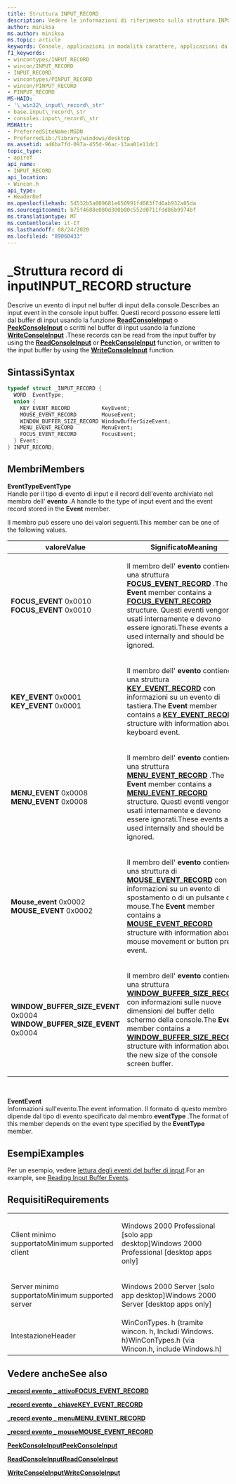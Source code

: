 ```yaml
---
title: Struttura INPUT_RECORD
description: Vedere le informazioni di riferimento sulla struttura INPUT_RECORD, che descrive un evento di input nel buffer di input della console.
author: miniksa
ms.author: miniksa
ms.topic: article
keywords: Console, applicazioni in modalità carattere, applicazioni da riga di comando, applicazioni Terminal, API console
f1_keywords:
- wincontypes/INPUT_RECORD
- wincon/INPUT_RECORD
- INPUT_RECORD
- wincontypes/PINPUT_RECORD
- wincon/PINPUT_RECORD
- PINPUT_RECORD
MS-HAID:
- '\_win32\_input\_record\_str'
- base.input\_record\_str
- consoles.input\_record\_str
MSHAttr:
- PreferredSiteName:MSDN
- PreferredLib:/library/windows/desktop
ms.assetid: a46ba7fd-097a-455d-96ac-13aa01e11dc1
topic_type:
- apiref
api_name:
- INPUT_RECORD
api_location:
- Wincon.h
api_type:
- HeaderDef
ms.openlocfilehash: 5d532b5a009681e650991fd083f7d6ab932a05da
ms.sourcegitcommit: b75f4688e080d300b80c552d0711fdd86b9974bf
ms.translationtype: MT
ms.contentlocale: it-IT
ms.lasthandoff: 08/24/2020
ms.locfileid: "89060433"
---
```

# <a name="input_record-structure"></a><span data-ttu-id="47134-104">\_Struttura record di input</span><span class="sxs-lookup"><span data-stu-id="47134-104">INPUT\_RECORD structure</span></span>


<span data-ttu-id="47134-105">Descrive un evento di input nel buffer di input della console.</span><span class="sxs-lookup"><span data-stu-id="47134-105">Describes an input event in the console input buffer.</span></span> <span data-ttu-id="47134-106">Questi record possono essere letti dal buffer di input usando la funzione [**ReadConsoleInput**](readconsoleinput.md) o [**PeekConsoleInput**](peekconsoleinput.md) o scritti nel buffer di input usando la funzione [**WriteConsoleInput**](writeconsoleinput.md) .</span><span class="sxs-lookup"><span data-stu-id="47134-106">These records can be read from the input buffer by using the [**ReadConsoleInput**](readconsoleinput.md) or [**PeekConsoleInput**](peekconsoleinput.md) function, or written to the input buffer by using the [**WriteConsoleInput**](writeconsoleinput.md) function.</span></span>

<a name="syntax"></a><span data-ttu-id="47134-107">Sintassi</span><span class="sxs-lookup"><span data-stu-id="47134-107">Syntax</span></span>
------

```C
typedef struct _INPUT_RECORD {
  WORD  EventType;
  union {
    KEY_EVENT_RECORD          KeyEvent;
    MOUSE_EVENT_RECORD        MouseEvent;
    WINDOW_BUFFER_SIZE_RECORD WindowBufferSizeEvent;
    MENU_EVENT_RECORD         MenuEvent;
    FOCUS_EVENT_RECORD        FocusEvent;
  } Event;
} INPUT_RECORD;
```

<a name="members"></a><span data-ttu-id="47134-108">Membri</span><span class="sxs-lookup"><span data-stu-id="47134-108">Members</span></span>
-------

<span data-ttu-id="47134-109">**EventType**</span><span class="sxs-lookup"><span data-stu-id="47134-109">**EventType**</span></span>  
<span data-ttu-id="47134-110">Handle per il tipo di evento di input e il record dell'evento archiviato nel membro dell' **evento** .</span><span class="sxs-lookup"><span data-stu-id="47134-110">A handle to the type of input event and the event record stored in the **Event** member.</span></span>

<span data-ttu-id="47134-111">Il membro può essere uno dei valori seguenti.</span><span class="sxs-lookup"><span data-stu-id="47134-111">This member can be one of the following values.</span></span>

<table>
<colgroup>
<col width="50%" />
<col width="50%" />
</colgroup>
<thead>
<tr class="header">
<th><span data-ttu-id="47134-112">valore</span><span class="sxs-lookup"><span data-stu-id="47134-112">Value</span></span></th>
<th><span data-ttu-id="47134-113">Significato</span><span class="sxs-lookup"><span data-stu-id="47134-113">Meaning</span></span></th>
</tr>
</thead>
<tbody>
<tr class="odd">
<td><span data-ttu-id="47134-114"><span id="FOCUS_EVENT"></span><span id="focus_event"></span>
<strong>FOCUS_EVENT</strong> 0x0010</span><span class="sxs-lookup"><span data-stu-id="47134-114"><span id="FOCUS_EVENT"></span><span id="focus_event"></span>
<strong>FOCUS_EVENT</strong> 0x0010</span></span></td>
<td><p><span data-ttu-id="47134-115">Il membro dell' <strong>evento</strong> contiene una struttura <a href="focus-event-record-str.md" data-raw-source="[&lt;strong&gt;FOCUS_EVENT_RECORD&lt;/strong&gt;](focus-event-record-str.md)"><strong>FOCUS_EVENT_RECORD</strong></a> .</span><span class="sxs-lookup"><span data-stu-id="47134-115">The <strong>Event</strong> member contains a <a href="focus-event-record-str.md" data-raw-source="[&lt;strong&gt;FOCUS_EVENT_RECORD&lt;/strong&gt;](focus-event-record-str.md)"><strong>FOCUS_EVENT_RECORD</strong></a> structure.</span></span> <span data-ttu-id="47134-116">Questi eventi vengono usati internamente e devono essere ignorati.</span><span class="sxs-lookup"><span data-stu-id="47134-116">These events are used internally and should be ignored.</span></span></p></td>
</tr>
<tr class="even">
<td><span data-ttu-id="47134-117"><span id="KEY_EVENT"></span><span id="key_event"></span>
<strong>KEY_EVENT</strong> 0x0001</span><span class="sxs-lookup"><span data-stu-id="47134-117"><span id="KEY_EVENT"></span><span id="key_event"></span>
<strong>KEY_EVENT</strong> 0x0001</span></span></td>
<td><p><span data-ttu-id="47134-118">Il membro dell' <strong>evento</strong> contiene una struttura <a href="key-event-record-str.md" data-raw-source="[&lt;strong&gt;KEY_EVENT_RECORD&lt;/strong&gt;](key-event-record-str.md)"><strong>KEY_EVENT_RECORD</strong></a> con informazioni su un evento di tastiera.</span><span class="sxs-lookup"><span data-stu-id="47134-118">The <strong>Event</strong> member contains a <a href="key-event-record-str.md" data-raw-source="[&lt;strong&gt;KEY_EVENT_RECORD&lt;/strong&gt;](key-event-record-str.md)"><strong>KEY_EVENT_RECORD</strong></a> structure with information about a keyboard event.</span></span></p></td>
</tr>
<tr class="odd">
<td><span data-ttu-id="47134-119"><span id="MENU_EVENT"></span><span id="menu_event"></span>
<strong>MENU_EVENT</strong> 0x0008</span><span class="sxs-lookup"><span data-stu-id="47134-119"><span id="MENU_EVENT"></span><span id="menu_event"></span>
<strong>MENU_EVENT</strong> 0x0008</span></span></td>
<td><p><span data-ttu-id="47134-120">Il membro dell' <strong>evento</strong> contiene una struttura <a href="menu-event-record-str.md" data-raw-source="[&lt;strong&gt;MENU_EVENT_RECORD&lt;/strong&gt;](menu-event-record-str.md)"><strong>MENU_EVENT_RECORD</strong></a> .</span><span class="sxs-lookup"><span data-stu-id="47134-120">The <strong>Event</strong> member contains a <a href="menu-event-record-str.md" data-raw-source="[&lt;strong&gt;MENU_EVENT_RECORD&lt;/strong&gt;](menu-event-record-str.md)"><strong>MENU_EVENT_RECORD</strong></a> structure.</span></span> <span data-ttu-id="47134-121">Questi eventi vengono usati internamente e devono essere ignorati.</span><span class="sxs-lookup"><span data-stu-id="47134-121">These events are used internally and should be ignored.</span></span></p></td>
</tr>
<tr class="even">
<td><span data-ttu-id="47134-122"><span id="MOUSE_EVENT"></span><span id="mouse_event"></span>
<strong>Mouse_event</strong> 0x0002</span><span class="sxs-lookup"><span data-stu-id="47134-122"><span id="MOUSE_EVENT"></span><span id="mouse_event"></span>
<strong>MOUSE_EVENT</strong> 0x0002</span></span></td>
<td><p><span data-ttu-id="47134-123">Il membro dell' <strong>evento</strong> contiene una struttura di <a href="mouse-event-record-str.md" data-raw-source="[&lt;strong&gt;MOUSE_EVENT_RECORD&lt;/strong&gt;](mouse-event-record-str.md)"><strong>MOUSE_EVENT_RECORD</strong></a> con informazioni su un evento di spostamento o di un pulsante del mouse.</span><span class="sxs-lookup"><span data-stu-id="47134-123">The <strong>Event</strong> member contains a <a href="mouse-event-record-str.md" data-raw-source="[&lt;strong&gt;MOUSE_EVENT_RECORD&lt;/strong&gt;](mouse-event-record-str.md)"><strong>MOUSE_EVENT_RECORD</strong></a> structure with information about a mouse movement or button press event.</span></span></p></td>
</tr>
<tr class="odd">
<td><span data-ttu-id="47134-124"><span id="WINDOW_BUFFER_SIZE_EVENT"></span><span id="window_buffer_size_event"></span>
<strong>WINDOW_BUFFER_SIZE_EVENT</strong> 0x0004</span><span class="sxs-lookup"><span data-stu-id="47134-124"><span id="WINDOW_BUFFER_SIZE_EVENT"></span><span id="window_buffer_size_event"></span>
<strong>WINDOW_BUFFER_SIZE_EVENT</strong> 0x0004</span></span></td>
<td><p><span data-ttu-id="47134-125">Il membro dell' <strong>evento</strong> contiene una struttura <a href="window-buffer-size-record-str.md" data-raw-source="[&lt;strong&gt;WINDOW_BUFFER_SIZE_RECORD&lt;/strong&gt;](window-buffer-size-record-str.md)"><strong>WINDOW_BUFFER_SIZE_RECORD</strong></a> con informazioni sulle nuove dimensioni del buffer dello schermo della console.</span><span class="sxs-lookup"><span data-stu-id="47134-125">The <strong>Event</strong> member contains a <a href="window-buffer-size-record-str.md" data-raw-source="[&lt;strong&gt;WINDOW_BUFFER_SIZE_RECORD&lt;/strong&gt;](window-buffer-size-record-str.md)"><strong>WINDOW_BUFFER_SIZE_RECORD</strong></a> structure with information about the new size of the console screen buffer.</span></span></p></td>
</tr>
<tr class="even">
</tr>
<tr class="odd">
</tr>
<tr class="even">
</tr>
</tbody>
</table>

 

<span data-ttu-id="47134-126">**Event**</span><span class="sxs-lookup"><span data-stu-id="47134-126">**Event**</span></span>  
<span data-ttu-id="47134-127">Informazioni sull'evento.</span><span class="sxs-lookup"><span data-stu-id="47134-127">The event information.</span></span> <span data-ttu-id="47134-128">Il formato di questo membro dipende dal tipo di evento specificato dal membro **eventType** .</span><span class="sxs-lookup"><span data-stu-id="47134-128">The format of this member depends on the event type specified by the **EventType** member.</span></span>

<a name="examples"></a><span data-ttu-id="47134-129">Esempi</span><span class="sxs-lookup"><span data-stu-id="47134-129">Examples</span></span>
--------

<span data-ttu-id="47134-130">Per un esempio, vedere [lettura degli eventi del buffer di input](reading-input-buffer-events.md).</span><span class="sxs-lookup"><span data-stu-id="47134-130">For an example, see [Reading Input Buffer Events](reading-input-buffer-events.md).</span></span>

<a name="requirements"></a><span data-ttu-id="47134-131">Requisiti</span><span class="sxs-lookup"><span data-stu-id="47134-131">Requirements</span></span>
------------

<table>
<colgroup>
<col width="50%" />
<col width="50%" />
</colgroup>
<tbody>
<tr class="odd">
<td><p><span data-ttu-id="47134-132">Client minimo supportato</span><span class="sxs-lookup"><span data-stu-id="47134-132">Minimum supported client</span></span></p></td>
<td><p><span data-ttu-id="47134-133">Windows 2000 Professional [solo app desktop]</span><span class="sxs-lookup"><span data-stu-id="47134-133">Windows 2000 Professional [desktop apps only]</span></span></p></td>
</tr>
<tr class="even">
<td><p><span data-ttu-id="47134-134">Server minimo supportato</span><span class="sxs-lookup"><span data-stu-id="47134-134">Minimum supported server</span></span></p></td>
<td><p><span data-ttu-id="47134-135">Windows 2000 Server [solo app desktop]</span><span class="sxs-lookup"><span data-stu-id="47134-135">Windows 2000 Server [desktop apps only]</span></span></p></td>
</tr>
<tr class="odd">
<td><p><span data-ttu-id="47134-136">Intestazione</span><span class="sxs-lookup"><span data-stu-id="47134-136">Header</span></span></p></td>
<td><span data-ttu-id="47134-137">WinConTypes. h (tramite wincon. h, Includi Windows. h)</span><span class="sxs-lookup"><span data-stu-id="47134-137">WinConTypes.h (via Wincon.h, include Windows.h)</span></span></td>
</tr>
</tbody>
</table>

## <a name="span-idsee_alsospansee-also"></a><span data-ttu-id="47134-138"><span id="see_also"></span>Vedere anche</span><span class="sxs-lookup"><span data-stu-id="47134-138"><span id="see_also"></span>See also</span></span>


[<span data-ttu-id="47134-139">**\_record evento \_ attivo**</span><span class="sxs-lookup"><span data-stu-id="47134-139">**FOCUS\_EVENT\_RECORD**</span></span>](focus-event-record-str.md)

[<span data-ttu-id="47134-140">**\_record evento \_ chiave**</span><span class="sxs-lookup"><span data-stu-id="47134-140">**KEY\_EVENT\_RECORD**</span></span>](key-event-record-str.md)

[<span data-ttu-id="47134-141">**\_record evento \_ menu**</span><span class="sxs-lookup"><span data-stu-id="47134-141">**MENU\_EVENT\_RECORD**</span></span>](menu-event-record-str.md)

[<span data-ttu-id="47134-142">**\_record evento \_ mouse**</span><span class="sxs-lookup"><span data-stu-id="47134-142">**MOUSE\_EVENT\_RECORD**</span></span>](mouse-event-record-str.md)

[<span data-ttu-id="47134-143">**PeekConsoleInput**</span><span class="sxs-lookup"><span data-stu-id="47134-143">**PeekConsoleInput**</span></span>](peekconsoleinput.md)

[<span data-ttu-id="47134-144">**ReadConsoleInput**</span><span class="sxs-lookup"><span data-stu-id="47134-144">**ReadConsoleInput**</span></span>](readconsoleinput.md)

[<span data-ttu-id="47134-145">**WriteConsoleInput**</span><span class="sxs-lookup"><span data-stu-id="47134-145">**WriteConsoleInput**</span></span>](writeconsoleinput.md)

 

 




